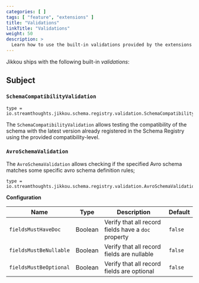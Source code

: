 ```yaml
---
categories: [ ]
tags: [ "feature", "extensions" ]
title: "Validations"
linkTitle: "Validations"
weight: 50
description: >
  Learn how to use the built-in validations provided by the extensions for Schema Registry.
---
```


Jikkou ships with the following built-in _validations_:

## Subject

### `SchemaCompatibilityValidation`

```hocon
type = io.streamthoughts.jikkou.schema.registry.validation.SchemaCompatibilityValidation
```

The `SchemaCompatibilityValidation` allows testing the compatibility of the schema with the latest 
version already registered in the Schema Registry using the provided compatibility-level.

### `AvroSchemaValidation`

The `AvroSchemaValidation` allows checking if the specified Avro schema matches some specific avro schema definition
rules;

```hocon
type = io.streamthoughts.jikkou.schema.registry.validation.AvroSchemaValidation
```

**Configuration**

| Name                   | Type    | Description                                         | Default |
|------------------------|---------|-----------------------------------------------------|---------|
| `fieldsMustHaveDoc`    | Boolean | Verify that all record fields have a `doc` property | `false` |
| `fieldsMustBeNullable` | Boolean | Verify that all record fields are nullable          | `false` |
| `fieldsMustBeOptional` | Boolean | Verify that all record fields are optional          | `false` |





